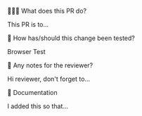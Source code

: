 👨🏻‍💻 What does this PR do?

This PR is to...

🧪 How has/should this change been tested?

Browser Test

📝 Any notes for the reviewer?

Hi reviewer, don't forget to...

📜 Documentation

I added this so that...
